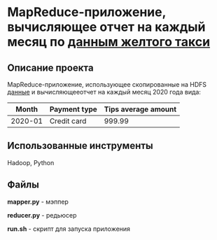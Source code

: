 # MapReduce-приложение, вычисляющее отчет на каждый месяц по [данным желтого такси](https://www.nyc.gov/site/tlc/about/tlc-trip-record-data.page)
## Описание проекта
MapReduce-приложение, использующее скопированные на HDFS [данные](https://www.nyc.gov/site/tlc/about/tlc-trip-record-data.page) и вычисляющееотчет на каждый месяц 2020 года вида:

| Month   	| Payment type 	| Tips average amount 	|
|---------	|--------------	|---------------------	|
| 2020-01 	| Credit card  	| 999.99              	|

## Использованные инструменты
Hadoop, Python

## Файлы
**mapper.py** - мэппер

**reducer.py** - редьюсер

**run.sh** - скрипт для запуска приложения
